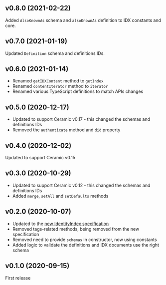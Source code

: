 ## v0.8.0 (2021-02-22)

Added `AlsoKnownAs` schema and `alsoKnownAs` definition to IDX constants and core.

## v0.7.0 (2021-01-19)

Updated `Definition` schema and definitions IDs.

## v0.6.0 (2021-01-14)

- Renamed `getIDXContent` method to `getIndex`
- Renamed `contentIterator` method to `iterator`
- Renamed various TypeScript definitions to match APIs changes

## v0.5.0 (2020-12-17)

- Updated to support Ceramic v0.17 - this changed the schemas and definitions IDs
- Removed the `authenticate` method and `did` property

## v0.4.0 (2020-12-02)

Updated to support Ceramic v0.15

## v0.3.0 (2020-10-29)

- Updated to support Ceramic v0.12 - this changed the schemas and definitions IDs
- Added `merge`, `setAll` and `setDefaults` methods

## v0.2.0 (2020-10-07)

- Updated to the [new IdentityIndex specification](https://github.com/ceramicnetwork/CIP/pull/65)
- Removed tags-related methods, being removed from the new specification
- Removed need to provide `schemas` in constructor, now using constants
- Added logic to validate the definitions and IDX documents use the right schema

## v0.1.0 (2020-09-15)

First release
